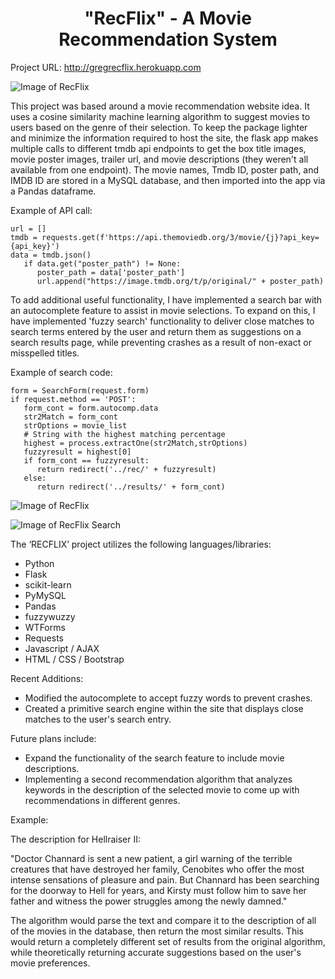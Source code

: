 <center> <h1>"RecFlix" - A Movie Recommendation System</h1> </center>

Project URL: http://gregrecflix.herokuapp.com

![Image of RecFlix](https://i.imgur.com/UgAF0em.jpg)

This project was based around a movie recommendation website idea. It uses a cosine similarity machine learning algorithm to suggest movies to users based on the genre of their selection. To keep the package lighter and minimize the information required to host the site, the flask app makes multiple calls to different tmdb api endpoints to get the box title images, movie poster images, trailer url, and movie descriptions (they weren't all available from one endpoint). The movie names, Tmdb ID, poster path, and IMDB ID are stored in a MySQL database, and then imported into the app via a Pandas dataframe. 

Example of API call:
```
url = []
tmdb = requests.get(f'https://api.themoviedb.org/3/movie/{j}?api_key={api_key}')
data = tmdb.json()
   if data.get("poster_path") != None:
      poster_path = data['poster_path']
      url.append("https://image.tmdb.org/t/p/original/" + poster_path)
```

To add additional useful functionality, I have implemented a search bar with an autocomplete feature to assist in movie selections. To expand on this, I have implemented 'fuzzy search' functionality to deliver close matches to search terms entered by the user and return them as suggestions on a search results page, while preventing crashes as a result of non-exact or misspelled titles.

Example of search code:
```
form = SearchForm(request.form)
if request.method == 'POST':
   form_cont = form.autocomp.data
   str2Match = form_cont
   strOptions = movie_list
   # String with the highest matching percentage
   highest = process.extractOne(str2Match,strOptions)
   fuzzyresult = highest[0]
   if form_cont == fuzzyresult:
      return redirect('../rec/' + fuzzyresult)
   else:
      return redirect('../results/' + form_cont)
```

![Image of RecFlix](https://i.imgur.com/ZkByD99.jpg)

![Image of RecFlix Search](https://i.imgur.com/Ykah7qM.jpg)


The ‘RECFLIX’ project utilizes the following languages/libraries:
<ul>
  <li>Python</li>
  <li>Flask</li>
  <li>scikit-learn</li>
  <li>PyMySQL</li>
  <li>Pandas</li>
  <li>fuzzywuzzy</li>
  <li>WTForms</li>
  <li>Requests</li>
  <li>Javascript / AJAX</li>
  <li>HTML / CSS / Bootstrap</li>
</ul>

Recent Additions:

<ul>
  <li>Modified the autocomplete to accept fuzzy words to prevent crashes.</li>
  <li>Created a primitive search engine within the site that displays close matches to the user's search entry.</li>
</ul>

Future plans include:

<ul>
  <li>Expand the functionality of the search feature to include movie descriptions.</li>
  <li>Implementing a second recommendation algorithm that analyzes keywords in the description of the selected movie to come up with recommendations in different genres.</li>
</ul>

Example:

The description for Hellraiser II:

"Doctor Channard is sent a new patient, a girl warning of the terrible creatures that have destroyed her family, Cenobites who offer the most intense sensations of pleasure and pain. But Channard has been searching for the doorway to Hell for years, and Kirsty must follow him to save her father and witness the power struggles among the newly damned."

The algorithm would parse the text and compare it to the description of all of the movies in the database, then return the most similar results. This would return a completely different set of results from the original algorithm, while theoretically returning accurate suggestions based on the user's movie preferences.

